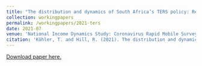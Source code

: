 ```yaml
---
title: "The distribution and dynamics of South Africa’s TERS policy: Results from NIDS-CRAM Waves 1 to 5"
collection: workingpapers
permalink: /workingpapers/2021-ters
date: 2021-07
venue: 'National Income Dynamics Study: Coronavirus Rapid Mobile Survey Wave 5 Policy Paper'
citation: 'Köhler, T. and Hill, R. (2021). The distribution and dynamics of South Africa’s TERS policy: Results from NIDS-CRAM Waves 1 to 5. National Income Dynamics Study: Coronavirus Rapid Mobile Survey Wave 5 Policy Paper.'
---
```

[Download paper here.](https://cramsurvey.org/wp-content/uploads/2021/07/7.-Kohler-T-_-Hill-R.-2021.-The-distribution-and-dynamics-of-South-Africa’s-TERS-policy-Results-from-NIDS-CRAM-WAves-1-to-5.pdf)



